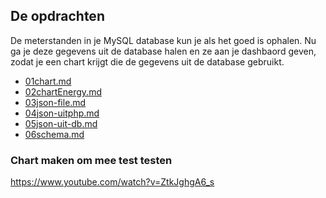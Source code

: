 ## De opdrachten

De meterstanden in je MySQL database kun je als het goed is ophalen.
Nu ga je deze gegevens uit de database halen en ze aan je dashbaord geven, zodat je een chart krijgt die de gegevens uit de database gebruikt.

- [01chart.md](01chart.md)
- [02chartEnergy.md](02chartEnergy.md)
- [03json-file.md](03json-file.md)
- [04json-uitphp.md](04json-uitphp.md)
- [05json-uit-db.md](05json-uit-db.md)
- [06schema.md](06schema.md)

### Chart maken om mee test testen

https://www.youtube.com/watch?v=ZtkJghgA6_s